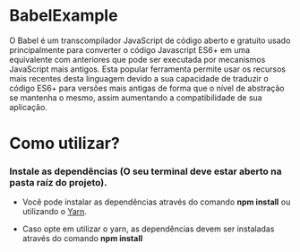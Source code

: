 # BabelExample
O Babel é um transcompilador JavaScript de código aberto e gratuito usado principalmente para converter o código Javascript ES6+ em uma equivalente com anteriores que pode ser executada por mecanismos JavaScript mais antigos. Esta popular ferramenta permite usar os recursos mais recentes desta linguagem devido a sua capacidade de traduzir o código ES6+ para versões mais antigas de forma que o nível de abstração se mantenha o mesmo, assim aumentando a compatibilidade de sua aplicação.

# Como utilizar?
### Instale as dependências (O seu terminal deve estar aberto na pasta raíz do projeto). 
- Você pode instalar as dependências através do comando **npm install** ou utilizando o [Yarn](https://yarnpkg.com).

- Caso opte em utilizar o yarn, as dependências devem ser instaladas através do comando **npm install** 
